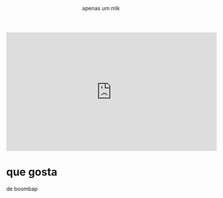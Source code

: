 <body>
   <header>apenas um mlk</header>
 <iframe width="560" height="315" src="https://www.youtube.com/embed/nArTmqqL7Vw?si=cQzi4TEfPbnpy-TP" title="YouTube video player" frameborder="0" allow="accelerometer; autoplay; clipboard-write; encrypted-media; gyroscope; picture-in-picture; web-share" referrerpolicy="strict-origin-when-cross-origin" allowfullscreen></iframe>
     <h1>que gosta</h1>
      <p>de boombap</p>
</body>    
